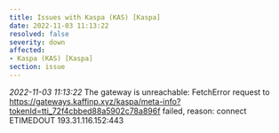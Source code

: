 ```yaml
---
title: Issues with Kaspa (KAS) [Kaspa]
date: 2022-11-03 11:13:22
resolved: false
severity: down
affected:
- Kaspa (KAS) [Kaspa]
section: issue
---
```


*2022-11-03 11:13:22* The gateway is unreachable: FetchError request to https://gateways.kaffinp.xyz/kaspa/meta-info?tokenId=tti_72f4cbbed88a5902c78a896f failed, reason: connect ETIMEDOUT 193.31.116.152:443